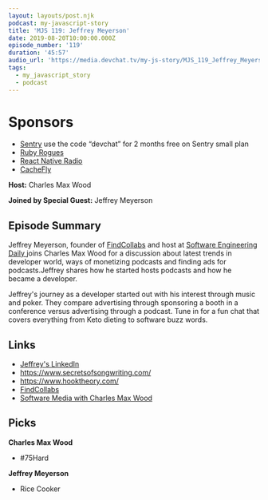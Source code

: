 ```yaml
---
layout: layouts/post.njk
podcast: my-javascript-story
title: 'MJS 119: Jeffrey Meyerson'
date: 2019-08-20T10:00:00.000Z
episode_number: '119'
duration: '45:57'
audio_url: 'https://media.devchat.tv/my-js-story/MJS_119_Jeffrey_Meyerson.mp3'
tags:
  - my_javascript_story
  - podcast
---
```

# Sponsors

* [Sentry](https://sentry.io/) use the code “devchat” for 2 months free on Sentry small plan
* [Ruby Rogues](https://devchat.tv/ruby-rogues/)
* [React Native Radio](https://devchat.tv/react-native-radio/)
* [CacheFly](https://www.cachefly.com/)

**Host:** Charles Max Wood

**Joined by Special Guest:** Jeffrey Meyerson

## Episode Summary

Jeffrey Meyerson, founder of [FindCollabs](https://findcollabs.com/) and host at [Software Engineering Daily ](https://softwareengineeringdaily.com/) joins Charles Max Wood for a discussion about latest trends in developer world, ways of monetizing podcasts and finding ads for podcasts.Jeffrey shares how he started hosts podcasts and how he became a developer. 

Jeffrey's journey as a developer started out with his interest through music and poker. They compare advertising through sponsoring a booth in a conference versus advertising through a podcast. Tune in for a fun chat that covers everything from Keto dieting to software buzz words.

## Links

* [Jeffrey's LinkedIn](https://www.linkedin.com/in/jeff-meyerson-05275716/)
* <https://www.secretsofsongwriting.com/>
* <https://www.hooktheory.com/>
* [FindCollabs](https://findcollabs.com/) 
* [Software Media with Charles Max Wood](https://softwareengineeringdaily.com/2019/07/11/software-media-with-charles-max-wood/)

## Picks

**Charles Max Wood**

* \#75Hard 

**Jeffrey Meyerson**

* Rice Cooker
